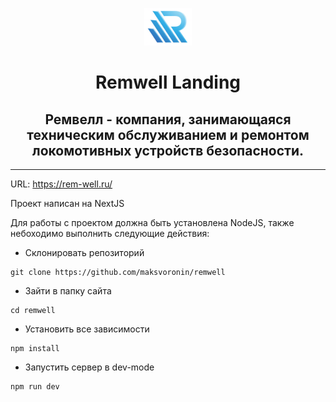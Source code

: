 <p align="center">
  <img src="assets/logotype.png">
</p>

<h1 align="center">Remwell Landing</h1>
<h2 align="center">Ремвелл - компания, занимающаяся техническим обслуживанием и ремонтом локомотивных устройств безопасности.</h2>
<hr/>
<p>URL: <a href="https://rem-well.ru/">https://rem-well.ru/</a></p>
<p>Проект написан на NextJS</p>
<p>Для работы с проектом должна быть установлена NodeJS, также небоходимо выполнить следующие действия:</p>


* Склонировать репозиторий
```
git clone https://github.com/maksvoronin/remwell
```

* Зайти в папку сайта
```
cd remwell
```

* Установить все зависимости
```
npm install
```

* Запустить сервер в dev-mode
```
npm run dev
```